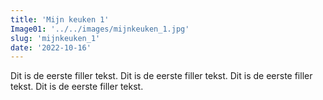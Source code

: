```yaml
---
title: 'Mijn keuken 1'
Image01: '../../images/mijnkeuken_1.jpg'
slug: 'mijnkeuken_1'
date: '2022-10-16'
---
```

Dit is de eerste filler tekst. Dit is de eerste filler tekst. Dit is de eerste filler tekst. Dit is de eerste filler tekst. 
